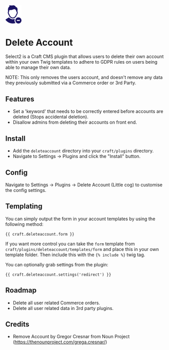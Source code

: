 <img src="https://raw.githubusercontent.com/bymayo/craft-delete-account/master/screenshots/icon.png" width="50">

# Delete Account

Select2 is a Craft CMS plugin that allows users to delete their own account within your own Twig templates to adhere to GDPR rules on users being able to manage their own data.

NOTE: This only removes the users account, and doesn't remove any data they previously submitted via a Commerce order or 3rd Party.

## Features

- Set a 'keyword' that needs to be correctly entered before accounts are deleted (Stops accidental deletion).
- Disallow admins from deleting their accounts on front end.

## Install

- Add the `deleteaccount` directory into your `craft/plugins` directory.
- Navigate to Settings -> Plugins and click the "Install" button.

## Config

Navigate to Settings -> Plugins -> Delete Account (Little cog) to customise the config settings.

## Templating

You can simply output the form in your account templates by using the following method:

```
{{ craft.deleteaccount.form }}
```

If you want more control you can take the `form` template from `craft/plugins/deleteaccount/templates/form` and place this in your own template folder. Then include this with the `{% include %}` twig tag.

You can optionally grab settings from the plugin:

```
{{ craft.deleteaccount.settings('redirect') }}
```

## Roadmap

- Delete all user related Commerce orders.
- Delete all user related data in 3rd party plugins.

## Credits

- Remove Account by Gregor Cresnar from Noun Project (https://thenounproject.com/grega.cresnar/)
